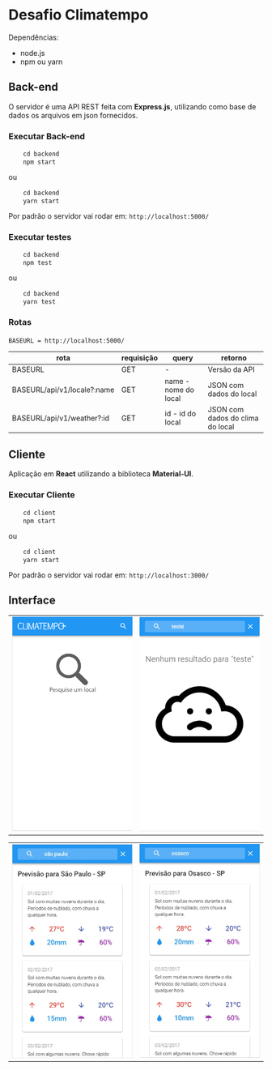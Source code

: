 # Desafio Climatempo

Dependências:

- node.js
- npm ou yarn

## Back-end

O servidor é uma API REST feita com **Express.js**, utilizando como base de dados os arquivos em json fornecidos.

### Executar Back-end

```
    cd backend
    npm start
```

ou

```
    cd backend
    yarn start
```

Por padrão o servidor vai rodar em: `http://localhost:5000/`

### Executar testes

```
    cd backend
    npm test
```

ou

```
    cd backend
    yarn test
```

### Rotas

`BASEURL = http://localhost:5000/`

| rota                        | requisição | query                | retorno                          |
| --------------------------- | ---------- | -------------------- | -------------------------------- |
| BASEURL                     | GET        | -                    | Versão da API                    |
| BASEURL/api/v1/locale?:name | GET        | name - nome do local | JSON com dados do local          |
| BASEURL/api/v1/weather?:id  | GET        | id - id do local     | JSON com dados do clima do local |

## Cliente

Aplicação em **React** utilizando a biblioteca **Material-UI**.

### Executar Cliente

```
    cd client
    npm start
```

ou

```
    cd client
    yarn start
```

Por padrão o servidor vai rodar em: `http://localhost:3000/`

## Interface

|                          |                                |
| ------------------------ | ------------------------------ |
| ![empty](./ui/empty.png) | ![notfound](./ui/notfound.png) | ![empty](./ui/result-sp.jpg) | ![empty](./ui/result-osasco.jpg) |

|                              |                                  |
| ---------------------------- | -------------------------------- |
| ![empty](./ui/result-sp.jpg) | ![empty](./ui/result-osasco.jpg) |
